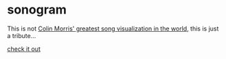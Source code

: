 # sonogram

This is not [Colin Morris' greatest song visualization in the world](https://colinmorris.github.io/SongSim/#/), this is just a tribute...

[check it out](https://kamalasaurus.github.io/sonogram)